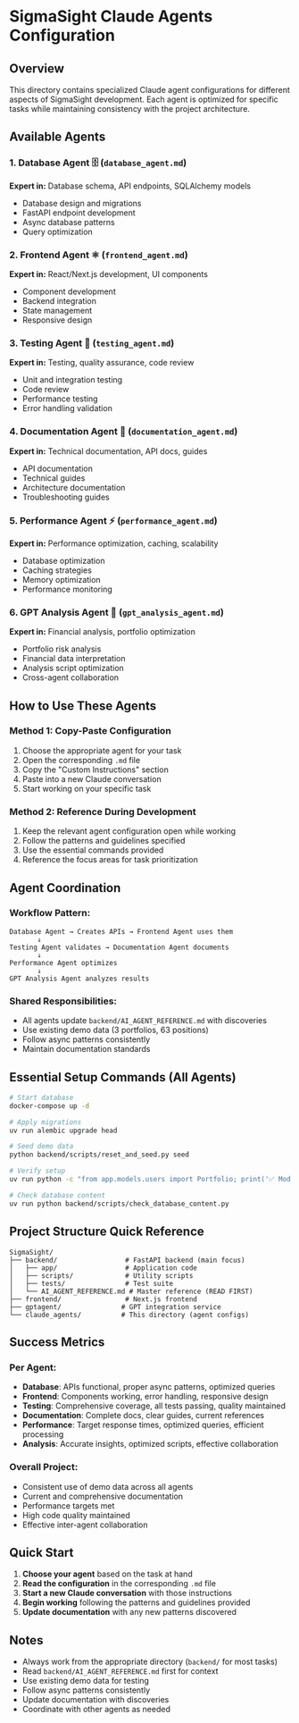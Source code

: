 # SigmaSight Claude Agents Configuration

## Overview
This directory contains specialized Claude agent configurations for different aspects of SigmaSight development. Each agent is optimized for specific tasks while maintaining consistency with the project architecture.

## Available Agents

### 1. Database Agent 🗄️ (`database_agent.md`)
**Expert in:** Database schema, API endpoints, SQLAlchemy models
- Database design and migrations
- FastAPI endpoint development
- Async database patterns
- Query optimization

### 2. Frontend Agent ⚛️ (`frontend_agent.md`)
**Expert in:** React/Next.js development, UI components
- Component development
- Backend integration
- State management
- Responsive design

### 3. Testing Agent 🧪 (`testing_agent.md`)
**Expert in:** Testing, quality assurance, code review
- Unit and integration testing
- Code review
- Performance testing
- Error handling validation

### 4. Documentation Agent 📝 (`documentation_agent.md`)
**Expert in:** Technical documentation, API docs, guides
- API documentation
- Technical guides
- Architecture documentation
- Troubleshooting guides

### 5. Performance Agent ⚡ (`performance_agent.md`)
**Expert in:** Performance optimization, caching, scalability
- Database optimization
- Caching strategies
- Memory optimization
- Performance monitoring

### 6. GPT Analysis Agent 🤖 (`gpt_analysis_agent.md`)
**Expert in:** Financial analysis, portfolio optimization
- Portfolio risk analysis
- Financial data interpretation
- Analysis script optimization
- Cross-agent collaboration

## How to Use These Agents

### Method 1: Copy-Paste Configuration
1. Choose the appropriate agent for your task
2. Open the corresponding `.md` file
3. Copy the "Custom Instructions" section
4. Paste into a new Claude conversation
5. Start working on your specific task

### Method 2: Reference During Development
1. Keep the relevant agent configuration open while working
2. Follow the patterns and guidelines specified
3. Use the essential commands provided
4. Reference the focus areas for task prioritization

## Agent Coordination

### Workflow Pattern:
```
Database Agent → Creates APIs → Frontend Agent uses them
       ↓
Testing Agent validates → Documentation Agent documents
       ↓
Performance Agent optimizes
       ↓
GPT Analysis Agent analyzes results
```

### Shared Responsibilities:
- All agents update `backend/AI_AGENT_REFERENCE.md` with discoveries
- Use existing demo data (3 portfolios, 63 positions)
- Follow async patterns consistently
- Maintain documentation standards

## Essential Setup Commands (All Agents)

```bash
# Start database
docker-compose up -d

# Apply migrations
uv run alembic upgrade head

# Seed demo data
python backend/scripts/reset_and_seed.py seed

# Verify setup
uv run python -c "from app.models.users import Portfolio; print('✅ Models working')"

# Check database content
uv run python backend/scripts/check_database_content.py
```

## Project Structure Quick Reference

```
SigmaSight/
├── backend/                 # FastAPI backend (main focus)
│   ├── app/                 # Application code
│   ├── scripts/             # Utility scripts
│   ├── tests/               # Test suite
│   └── AI_AGENT_REFERENCE.md # Master reference (READ FIRST)
├── frontend/                # Next.js frontend
├── gptagent/               # GPT integration service
└── claude_agents/          # This directory (agent configs)
```

## Success Metrics

### Per Agent:
- **Database**: APIs functional, proper async patterns, optimized queries
- **Frontend**: Components working, error handling, responsive design
- **Testing**: Comprehensive coverage, all tests passing, quality maintained
- **Documentation**: Complete docs, clear guides, current references
- **Performance**: Target response times, optimized queries, efficient processing
- **Analysis**: Accurate insights, optimized scripts, effective collaboration

### Overall Project:
- Consistent use of demo data across all agents
- Current and comprehensive documentation
- Performance targets met
- High code quality maintained
- Effective inter-agent collaboration

## Quick Start

1. **Choose your agent** based on the task at hand
2. **Read the configuration** in the corresponding `.md` file
3. **Start a new Claude conversation** with those instructions
4. **Begin working** following the patterns and guidelines provided
5. **Update documentation** with any new patterns discovered

## Notes

- Always work from the appropriate directory (`backend/` for most tasks)
- Read `backend/AI_AGENT_REFERENCE.md` first for context
- Use existing demo data for testing
- Follow async patterns consistently
- Update documentation with discoveries
- Coordinate with other agents as needed